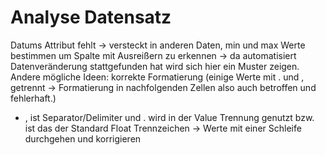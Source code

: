 # Analyse Datensatz 

Datums Attribut fehlt -> versteckt in anderen Daten, min und max Werte bestimmen um Spalte mit Ausreißern zu erkennen -> da automatisiert Datenveränderung stattgefunden hat wird sich hier ein Muster zeigen. Andere mögliche Ideen: korrekte Formatierung (einige Werte mit . und , getrennt -> Formatierung in nachfolgenden Zellen also auch betroffen und fehlerhaft.) 

- , ist Separator/Delimiter und . wird in der Value Trennung genutzt bzw. ist das der Standard Float Trennzeichen -> Werte mit einer Schleife durchgehen und korrigieren 
